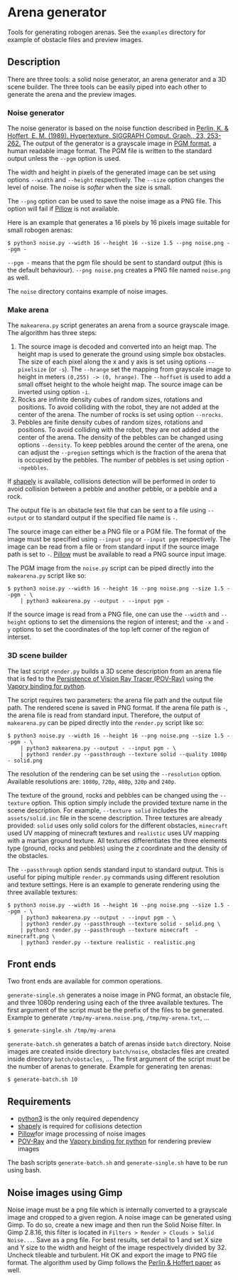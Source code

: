 # Arena generator
Tools for generating robogen arenas. See the `examples` directory for example of
obstacle files and preview images.

## Description
There are three tools: a solid noise generator, an arena generator and a 3D
scene builder. The three tools can be easily piped into each other to generate
the arena and the preview images.

### Noise generator
The noise generator is based on the noise function described in [Perlin, K. &
Hoffert, E. M. (1989). Hypertexture. SIGGRAPH Comput. Graph., 23,
253-262.](http://web.cse.ohio-state.edu/~shen.94/681/Site/Slides_files/p253-perlin.pdf)
The output of the generator is a grayscale image in [PGM
format](http://netpbm.sourceforge.net/doc/pgm.html), a human readable image
format. The PGM file is written to the standard output unless the `--pgm` option
is used.

The width and height in pixels of the generated image can be set using options
`--width` and `--height` respectively. The `--size` option changes the level of
noise. The noise is _softer_ when the size is small.

The `--png` option can be used to save the noise image as a PNG file. This
option will fail if [Pillow](https://github.com/python-pillow/Pillow) is not
available.

Here is an example that generates a 16 pixels by 16 pixels image suitable for
small robogen arenas:
```
$ python3 noise.py --width 16 --height 16 --size 1.5 --png noise.png --pgm -
```

`--pgm -` means that the pgm file should be sent to standard output (this is the
default behaviour). `--png noise.png` creates a PNG file named `noise.png` as
well.

The `noise` directory contains example of noise images.

### Make arena
The `makearena.py` script generates an arena from a source grayscale image. The
algorithm has three steps:
 1. The source image is decoded and converted into an heigt map. The height map
    is used to generate the ground using simple box obstacles. The size of each
    pixel along the x and y axis is set using options `--pixelsize` (or `-s`).
    The `--hrange` set the mapping from grayscale image to height in meters
    `(0,255) -> (0, hrange)`. The `--hoffset` is used to add a small offset
    height to the whole height map. The source image can be inverted using
    option `-i`.
 2. Rocks are infinite density cubes of random sizes, rotations and positions.
    To avoid colliding with the robot, they are not added at the center of the
    arena. The number of rocks is set using option `--nrocks`.
 3. Pebbles are finite density cubes of random sizes, rotations and positions.
    To avoid colliding with the robot, they are not added at the center of the
    arena. The density of the pebbles can be changed using options `--density`.
    To keep pebbles around the center of the arena, one can adjust the
    `--pregion` settings which is the fraction of the arena that is occupied by
    the pebbles. The number of pebbles is set using option `--npebbles`.

If [shapely](https://pypi.org/project/Shapely/) is available, collisions
detection will be performed in order to avoid collision between a pebble and
another pebble, or a pebble and a rock.

The output file is an obstacle text file that can be sent to a file using
`--output` or to standard output if the specified file name is `-`.

The source image can either be a PNG file or a PGM file. The format of the image
must be specified using `--input png` or `--input pgm` respectively. The image
can be read from a file or from standard input if the source image path is set
to `-`. [Pillow](https://github.com/python-pillow/Pillow) must be available to
read a PNG source input image.

The PGM image from the `noise.py` script can be piped directly into the
`makearena.py` script like so:
```
$ python3 noise.py --width 16 --height 16 --png noise.png --size 1.5 --pgm - \
    | python3 makearena.py --output - --input pgm -
```

If the source image is read from a PNG file, one can use the `--width` and
`--height` options to set the dimensions the region of interest; and the `-x`
and `-y` options to set the coordinates of the top left corner of the region of
interset.

### 3D scene builder
The last script `render.py` builds a 3D scene description from an arena file
that is fed to the [Persistence of Vision Ray Tracer
(POV-Ray)](http://www.povray.org/) using the [Vapory binding for
python](https://github.com/Zulko/vapory).

The script requires two parameters: the arena file path and the output file
path. The rendered scene is saved in PNG format. If the arena file path is `-`,
the arena file is read from standard input. Therefore, the output of
`makearena.py` can be piped directly into the `render.py` script like so:
```
$ python3 noise.py --width 16 --height 16 --png noise.png --size 1.5 --pgm - \
    | python3 makearena.py --output - --input pgm - \
    | python3 render.py --passthrough --texture solid --quality 1080p - solid.png
```

The resolution of the rendering can be set using the `--resolution` option.
Available resolutions are: `1080p`, `720p`, `480p`, `320p` and `240p`.

The texture of the ground, rocks and pebbles can be changed using the
`--texture` option. This option simply include the provided texture name in the
scene description. For example, `--texture solid` includes the
`assets/solid.inc` file in the scene description. Three textures are already
provided: `solid` uses only solid colors for the different obstacles,
`minecraft` used UV mapping of minecraft textures and `realistic` uses UV
mapping with a martian ground texture. All textures differentiates the three
elements type (ground, rocks and pebbles) using the z coordinate and the density
of the obstacles.

The `--passthrough` option sends standard input to standard output. This is
useful for piping multiple `render.py` commands using different resolution and
texture settings. Here is an example to generate rendering using the three
available textures:
```
$ python3 noise.py --width 16 --height 16 --png noise.png --size 1.5 --pgm - \
    | python3 makearena.py --output - --input pgm - \
    | python3 render.py --passthrough --texture solid - solid.png \
    | python3 render.py --passthrough --texture minecraft  - minecraft.png \
    | python3 render.py --texture realistic - realistic.png
```

## Front ends
Two front ends are available for common operations.

`generate-single.sh` generates a noise image in PNG format, an obstacle file,
and three 1080p rendering using each of the three available textures. The first
argument of the script must be the prefix of the files to be generated. Example
to generate `/tmp/my-arena.noise.png`, `/tmp/my-arena.txt`, ...
```
$ generate-single.sh /tmp/my-arena
```

`generate-batch.sh` generates a batch of arenas inside `batch` directory. Noise
images are created inside directory `batch/noise`, obstacles files are created
inside directory `batch/obstacles`, ... The first argument of the script must be
the number of arenas to generate. Example for generating ten arenas:
```
$ generate-batch.sh 10
```

## Requirements
 * [python3](https://www.python.org/) is the only required dependency
 * [shapely](https://pypi.org/project/Shapely/) is required for collisions
   detection
 * [Pillow](https://github.com/python-pillow/Pillow)for image processing of
   noise images
 * [POV-Ray](http://www.povray.org/) and the [Vapory binding for
   python](https://github.com/Zulko/vapory) for rendering preview images

The bash scripts `generate-batch.sh` and `generate-single.sh` have to be run
using bash.

## Noise images using Gimp
Noise image must be a png file which is internally converted to a grayscale
image and cropped to a given region. A noise image can be generated using Gimp.
To do so, create a new image and then run the Solid Noise filter. In Gimp
2.8.16, this filter is located in `Filters > Render > Clouds > Solid Noise...`.
Save as a png file. For best results, set detail to 1 and set X size and Y size
to the width and height of the image respectively divided by 32. Uncheck
tileable and turbulent. Hit OK and export the image to PNG file format. The
algorithm used by Gimp follows the [Perlin & Hoffert
paper](http://web.cse.ohio-state.edu/~shen.94/681/Site/Slides_files/p253-perlin.pdf)
as well.

